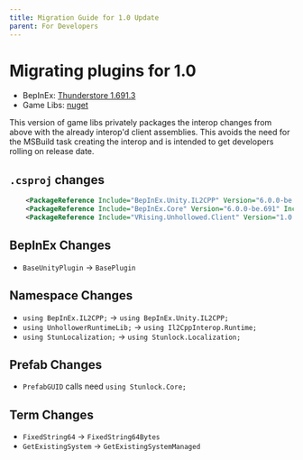 ```yaml
---
title: Migration Guide for 1.0 Update
parent: For Developers
---
```


# Migrating plugins for 1.0

- BepInEx: [Thunderstore 1.691.3](https://v-rising.thunderstore.io/package/BepInEx/BepInExPack_V_Rising/)
- Game Libs: [nuget](https://www.nuget.org/packages/VRising.Unhollowed.Client/)

This version of game libs privately packages the interop changes from above with the already interop'd client assemblies. This avoids the need for the MSBuild task creating the interop and is intended to get developers rolling on release date. 


## `.csproj` changes
```xml
    <PackageReference Include="BepInEx.Unity.IL2CPP" Version="6.0.0-be.691" IncludeAssets="compile" />
    <PackageReference Include="BepInEx.Core" Version="6.0.0-be.691" IncludeAssets="compile" />
    <PackageReference Include="VRising.Unhollowed.Client" Version="1.0.*" />
```

## BepInEx Changes
- `BaseUnityPlugin` -> `BasePlugin`

## Namespace Changes
- `using BepInEx.IL2CPP;` -> `using BepInEx.Unity.IL2CPP;`
- `using UnhollowerRuntimeLib;` -> `using Il2CppInterop.Runtime;`
- `using StunLocalization;` -> `using Stunlock.Localization;`

## Prefab Changes
- `PrefabGUID` calls need `using Stunlock.Core;`

## Term Changes
- `FixedString64` -> `FixedString64Bytes`
- `GetExistingSystem` -> `GetExistingSystemManaged`
